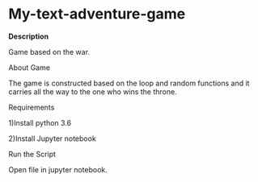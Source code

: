 # My-text-adventure-game

<b> Description </b> <br>

Game based on the war.

About Game

The game is constructed based on the loop and random functions and it carries all the way to the one who wins the throne.

Requirements

1)Install python 3.6

2)Install Jupyter notebook

Run the Script

Open file in jupyter notebook.
